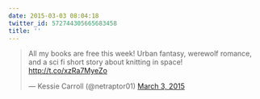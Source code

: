 ```yaml
---
date: 2015-03-03 08:04:18
twitter_id: 572744305665683458
title: ''
---
```


<blockquote class="twitter-tweet"><p lang="en" dir="ltr">All my books are free this week! Urban fantasy, werewolf romance, and a sci fi short story about knitting in space! <a href="http://t.co/xzRa7MyeZo">http://t.co/xzRa7MyeZo</a></p>&mdash; Kessie Carroll (@netraptor01) <a href="https://twitter.com/netraptor01/status/572577334722760704?ref_src=twsrc%5Etfw">March 3, 2015</a></blockquote>
<script async src="https://platform.twitter.com/widgets.js" charset="utf-8"></script>
